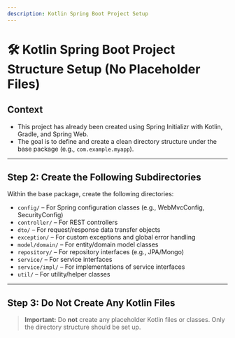 ```yaml
---
description: Kotlin Spring Boot Project Setup
---
```


# 🛠️ Kotlin Spring Boot Project Structure Setup (No Placeholder Files)

## Context
- This project has already been created using Spring Initializr with Kotlin, Gradle, and Spring Web.
- The goal is to define and create a clean directory structure under the base package (e.g., `com.example.myapp`).

---

## Step 2: Create the Following Subdirectories

Within the base package, create the following directories:

- `config/` – For Spring configuration classes (e.g., WebMvcConfig, SecurityConfig)
- `controller/` – For REST controllers
- `dto/` – For request/response data transfer objects
- `exception/` – For custom exceptions and global error handling
- `model/domain/` – For entity/domain model classes
- `repository/` – For repository interfaces (e.g., JPA/Mongo)
- `service/` – For service interfaces
- `service/impl/` – For implementations of service interfaces
- `util/` – For utility/helper classes

---

## Step 3: Do Not Create Any Kotlin Files

> **Important:** Do **not** create any placeholder Kotlin files or classes. Only the directory structure should be set up.
